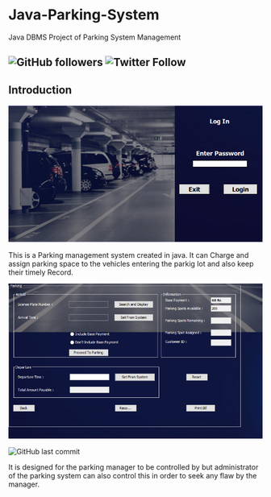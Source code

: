 # Java-Parking-System
Java DBMS Project of Parking System Management

![GitHub followers](https://img.shields.io/github/followers/skyrunner360?label=Follow&style=social) ![Twitter Follow](https://img.shields.io/twitter/follow/skyrunner360?style=social)
---
## Introduction
![Alt text](./ps1.png "LogIn") 


This is a Parking management system created in java.
It can Charge and assign parking space to the vehicles entering the parkig lot and also keep their timely Record.

![Alt text](./ps2.png "Interface")


![GitHub last commit](https://img.shields.io/github/last-commit/skyrunner360/Java-Parking-System)

It is designed for the parking manager to be controlled by but administrator of the parking system can also control this in order to seek any flaw by the manager.
